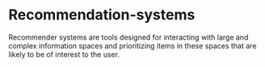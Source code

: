 # Recommendation-systems
Recommender systems are tools designed for interacting with large and complex information spaces and prioritizing items in these spaces that are likely to be of interest to the user.
